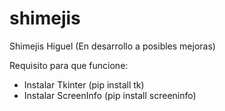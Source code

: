 # shimejis
Shimejis Higuel (En desarrollo a posibles mejoras)

Requisito para que funcione:
- Instalar Tkinter (pip install tk)
- Instalar ScreenInfo (pip install screeninfo)
